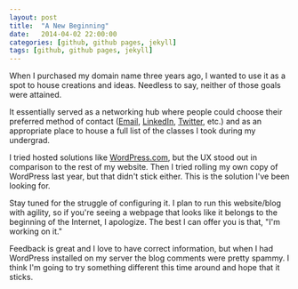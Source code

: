 ```yaml
---
layout: post
title:  "A New Beginning"
date:   2014-04-02 22:00:00
categories: [github, github pages, jekyll]
tags: [github, github pages, jekyll]
---
```


When I purchased my domain name three years ago, I wanted to use it as a spot to house creations and ideas. Needless to say, neither of those goals were attained.

It essentially served as a networking hub where people could choose their preferred method of contact ([Email](mailto:michaeljdeeb@gmail.com), [LinkedIn](http://www.linkedin.com/in/michaeljdeeb/), [Twitter](https://twitter.com/michaeljdeeb), etc.) and as an appropriate place to house a full list of the classes I took during my undergrad.

I tried hosted solutions like [WordPress.com](http://wordpress.com), but the UX stood out in comparison to the rest of my website. Then I tried rolling my own copy of WordPress last year, but that didn't stick either. This is the solution I've been looking for.

Stay tuned for the struggle of configuring it. I plan to run this website/blog with agility, so if you're seeing a webpage that looks like it belongs to the beginning of the Internet, I apologize. The best I can offer you is that, "I'm working on it."

Feedback is great and I love to have correct information, but when I had WordPress installed on my server the blog comments were pretty spammy. I think I'm going to try something different this time around and hope that it sticks.
